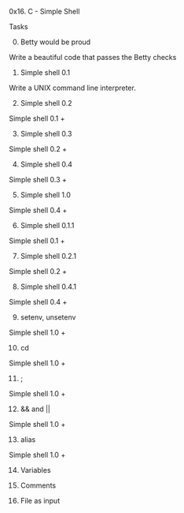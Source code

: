 0x16. C - Simple Shell

Tasks

0. Betty would be proud

Write a beautiful code that passes the Betty checks

1. Simple shell 0.1

Write a UNIX command line interpreter.

2. Simple shell 0.2

Simple shell 0.1 +

3. Simple shell 0.3

Simple shell 0.2 +

4. Simple shell 0.4

Simple shell 0.3 +

5. Simple shell 1.0

Simple shell 0.4 +

6. Simple shell 0.1.1

Simple shell 0.1 +

7. Simple shell 0.2.1

Simple shell 0.2 +

8. Simple shell 0.4.1

Simple shell 0.4 +

9. setenv, unsetenv

Simple shell 1.0 +

10. cd

Simple shell 1.0 +

11. ;

Simple shell 1.0 +

12. && and ||

Simple shell 1.0 +

13. alias

Simple shell 1.0 +

14. Variables 

15. Comments 

16. File as input
